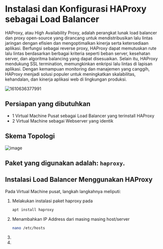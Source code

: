 <h1>Instalasi dan Konfigurasi HAProxy sebagai Load Balancer</h1>

HAProxy, atau High Availability Proxy, adalah perangkat lunak load balancer dan proxy open-source yang dirancang untuk mendistribusikan lalu lintas jaringan dengan efisien dan mengoptimalkan kinerja serta ketersediaan aplikasi. Berfungsi sebagai reverse proxy, HAProxy dapat memutuskan rute lalu lintas berdasarkan berbagai kriteria seperti beban server, kesehatan server, dan algoritma balancing yang dapat disesuaikan. Selain itu, HAProxy mendukung SSL termination, memungkinkan enkripsi lalu lintas di lapisan aplikasi. Dengan kemampuan monitoring dan manajemen yang canggih, HAProxy menjadi solusi populer untuk meningkatkan skalabilitas, kehandalan, dan kinerja aplikasi web di lingkungan produksi.

![1610636377991](https://github.com/rodipisroi/LinuxServer/assets/104636035/cdbc64e1-beda-448c-9f09-63e3aec8b3a0)

## Persiapan yang dibutuhkan

- 1 Virtual Machine Pusat sebagai Load Balancer yang terinstall HAProxy
- 2 Virtual Machine sebagai Webserver yang identik

## Skema Topologi

![image](https://github.com/rodipisroi/LinuxServer/assets/104636035/438b4236-8eaa-45c8-95b9-cbc829213992)


## Paket yang digunakan adalah: `haproxy`.

<h2>Instalasi Load Balancer Menggunakan HAProxy</h2>

Pada Virtual Machine pusat, langkah langkahnya meliputi:

1. Melakukan instalasi paket haproxy pada
   ```sh
   apt install haproxy
   ```
2. Menambahkan IP Address dari masing masing host/server
   ```sh
   nano /etc/hosts
   ```

3. 
4. 
